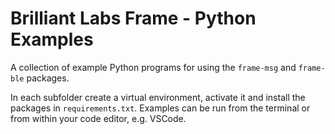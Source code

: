 # Brilliant Labs Frame - Python Examples

A collection of example Python programs for using the `frame-msg` and `frame-ble` packages.

In each subfolder create a virtual environment, activate it and install the packages in `requirements.txt`. Examples can be run from the terminal or from within your code editor, e.g. VSCode.
